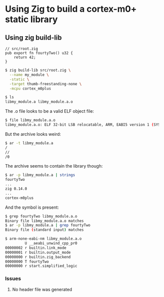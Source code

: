 
# Using Zig to build a cortex-m0+ static library

## Using zig build-lib

```zig
// src/root.zig
pub export fn fourtyTwo() u32 {
    return 42;
}
```

```bash
$ zig build-lib src/root.zig \
  --name my_module \
  -static \
  -target thumb-freestanding-none \
  -mcpu cortex_m0plus

$ ls
libmy_module.a libmy_module.a.o
```

The .o file looks to be a valid ELF object file:

```bash
$ file libmy_module.a.o
libmy_module.a.o: ELF 32-bit LSB relocatable, ARM, EABI5 version 1 (SYSV), with debug_info, not stripped
```

But the archive looks weird:

```bash
$ ar -t libmy_module.a
/
//
/0
```

The archive seems to contain the library though:

```bash
$ ar -p libmy_module.a | strings
fourtyTwo
...
zig 0.14.0
...
cortex-m0plus
```

And the symbol is present:

```bash
$ grep fourtyTwo libmy_module.a.o
Binary file libmy_module.a.o matches
$ ar -p libmy_module.a | grep fourtyTwo
Binary file (standard input) matches
```

```bash
$ arm-none-eabi-nm libmy_module.a.o
         U __aeabi_unwind_cpp_pr0
00000002 r builtin.link_mode
00000001 r builtin.output_mode
00000000 r builtin.zig_backend
00000000 T fourtyTwo
00000000 r start.simplified_logic
```

### Issues

1. No header file was generated
